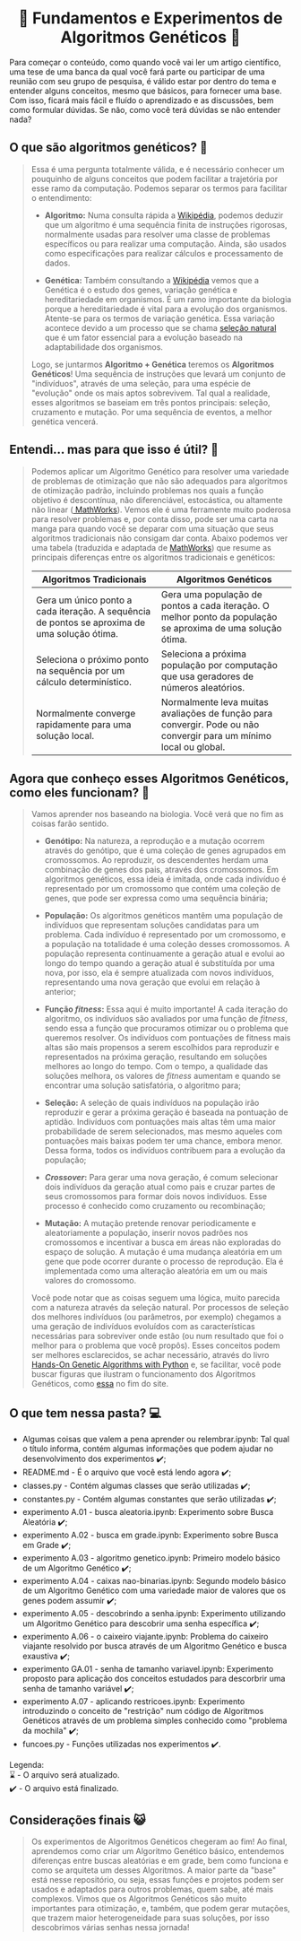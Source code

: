 <h1 align="center">🧪 Fundamentos e Experimentos de Algoritmos Genéticos 🧐 </h1>

Para começar o conteúdo, como quando você vai ler um artigo científico, uma tese de uma banca da qual você fará parte ou participar de uma reunião com seu grupo de pesquisa, é válido estar por dentro do tema e entender alguns conceitos, mesmo que básicos, para fornecer uma base. Com isso, ficará mais fácil e fluído o aprendizado e as discussões, bem como formular dúvidas. Se não, como você terá dúvidas se não entender nada?

<h2> O que são algoritmos genéticos? 🤔 </h2>

<blockquote>Essa é uma pergunta totalmente válida, e é necessário conhecer um pouquinho de alguns conceitos que podem facilitar a trajetória por esse ramo da computação.
Podemos separar os termos para facilitar o entendimento: <br>

- **Algoritmo:** Numa consulta rápida a <a href="https://en.wikipedia.org/wiki/Algorithm"> Wikipédia</a>, podemos deduzir que um algoritmo é uma sequência finita de instruções rigorosas, normalmente usadas para resolver uma classe de problemas específicos ou para realizar uma computação. Ainda, são usados como especificações para realizar cálculos e processamento de dados. <br>

- **Genética:** Também consultando a <a href="https://en.wikipedia.org/wiki/Genetics"> Wikipédia</a> vemos que a Genética é o estudo dos genes, variação genética e hereditariedade em organismos. É um ramo importante da biologia porque a hereditariedade é vital para a evolução dos organismos. Atente-se para os termos de variação genética. Essa variação acontece devido a um processo que se chama <a href="https://education.nationalgeographic.org/resource/natural-selection/"> seleção natural</a> que é um fator essencial para a evolução baseado na adaptabilidade dos organismos.

Logo, se juntarmos **Algoritmo + Genética** teremos os **Algoritmos Genéticos**! Uma sequência de instruções que levará um conjunto de "indivíduos", através de uma seleção, para uma espécie de "evolução" onde os mais aptos sobrevivem. Tal qual a realidade, esses algoritmos se baseiam em três pontos principais: seleção, cruzamento e mutação. Por uma sequência de eventos, a melhor genética vencerá.</blockquote>

<h2> Entendi... mas para que isso é útil? 🤔 </h2>

<blockquote>Podemos aplicar um Algoritmo Genético para resolver uma variedade de problemas de otimização que não são adequados para algoritmos de otimização padrão, incluindo problemas nos quais a função objetivo é descontínua, não diferenciável, estocástica, ou altamente não linear (<a href="https://www.mathworks.com/help/gads/what-is-the-genetic-algorithm.html"> MathWorks</a>). Vemos ele é uma ferramente muito poderosa para resolver problemas e, por conta disso, pode ser uma carta na manga para quando você se deparar com uma situação que seus algoritmos tradicionais não consigam dar conta. Abaixo podemos ver uma tabela (traduzida e adaptada de <a href="https://www.mathworks.com/help/gads/what-is-the-genetic-algorithm.html"> MathWorks</a>) que resume as principais diferenças entre os algoritmos tradicionais e genéticos: <br> 
<p align="center">

| Algoritmos Tradicionais | Algoritmos Genéticos |
| ---------------- | ---------------- |
| Gera um único ponto a cada iteração. A sequência de pontos se aproxima de uma solução ótima.  | Gera uma população de pontos a cada iteração. O melhor ponto da população se aproxima de uma solução ótima.  |
| Seleciona o próximo ponto na sequência por um cálculo determinístico. | Seleciona a próxima população por computação que usa geradores de números aleatórios.  |
| Normalmente converge rapidamente para uma solução local.  | Normalmente leva muitas avaliações de função para convergir. Pode ou não convergir para um mínimo local ou global.  |

</p>
</blockquote>

<h2> Agora que conheço esses Algoritmos Genéticos, como eles funcionam? 🤔 </h2>

<blockquote>Vamos aprender nos baseando na biologia. Você verá que no fim as coisas farão sentido. <br>

- **Genótipo:** Na natureza, a reprodução e a mutação ocorrem através do genótipo, que é uma coleção de genes agrupados em cromossomos. Ao reproduzir, os descendentes herdam uma combinação de genes dos pais, através dos cromossomos. Em algoritmos genéticos, essa ideia é imitada, onde cada indivíduo é representado por um cromossomo que contém uma coleção de genes, que pode ser expressa como uma sequência binária; <br>

- **População:** Os algoritmos genéticos mantêm uma população de indivíduos que representam soluções candidatas para um problema. Cada indivíduo é representado por um cromossomo, e a população na totalidade é uma coleção desses cromossomos. A população representa continuamente a geração atual e evolui ao longo do tempo quando a geração atual é substituída por uma nova, por isso, ela é sempre atualizada com novos indivíduos, representando uma nova geração que evolui em relação à anterior; <br>

- **Função _fitness_:** Essa aqui é muito importante! A cada iteração do algoritmo, os indivíduos são avaliados por uma função de _fitness_, sendo essa a função que procuramos otimizar ou o problema que queremos resolver. Os indivíduos com pontuações de fitness mais altas são mais propensos a serem escolhidos para reproduzir e representados na próxima geração, resultando em soluções melhores ao longo do tempo.  Com o tempo, a qualidade das soluções melhora, os valores de _fitness_ aumentam e quando se encontrar uma solução satisfatória, o algoritmo para; <br>

- **Seleção:** A seleção de quais indivíduos na população irão reproduzir e gerar a próxima geração é baseada na pontuação de aptidão. Indivíduos com pontuações mais altas têm uma maior probabilidade de serem selecionados, mas mesmo aqueles com pontuações mais baixas podem ter uma chance, embora menor. Dessa forma, todos os indivíduos contribuem para a evolução da população; <br>

- **_Crossover_:** Para gerar uma nova geração, é comum selecionar dois indivíduos da geração atual como pais e cruzar partes de seus cromossomos para formar dois novos indivíduos. Esse processo é conhecido como cruzamento ou recombinação; <br>

- **Mutação:** A mutação pretende renovar periodicamente e aleatoriamente a população, inserir novos padrões nos cromossomos e incentivar a busca em áreas não exploradas do espaço de solução. A mutação é uma mudança aleatória em um gene que pode ocorrer durante o processo de reprodução. Ela é implementada como uma alteração aleatória em um ou mais valores do cromossomo. <br>

Você pode notar que as coisas seguem uma lógica, muito parecida com a natureza através da seleção natural. Por processos de seleção dos melhores indivíduos (ou parâmetros, por exemplo) chegamos a uma geração de indivíduos evoluídos com as características necessárias para sobreviver onde estão (ou num resultado que foi o melhor para o problema que você propôs). Esses conceitos podem ser melhores esclarecidos, se achar necessário, através do livro <a href="https://www.amazon.com.br/Hands-Genetic-Algorithms-Python-intelligence-ebook/dp/B0842372RQ"> Hands-On Genetic Algorithms with Python</a> e, se facilitar, você pode buscar figuras que ilustram o funcionamento dos Algoritmos Genéticos, como <a href="https://bcc.ime.usp.br/tccs/2003/anselmo/node12.html"> essa</a> no fim do site. <br>
</blockquote>

<h2> O que tem nessa pasta? 💻 </h2>

- Algumas coisas que valem a pena aprender ou relembrar.ipynb: Tal qual o título informa, contém algumas informações que podem ajudar no desenvolvimento dos experimentos ✔️;
- README.md - É o arquivo que você está lendo agora ✔️;
- classes.py - Contém algumas classes que serão utilizadas ✔️;
- constantes.py - Contém algumas constantes que serão utilizadas ✔️;
- experimento A.01 - busca aleatoria.ipynb: Experimento sobre Busca Aleatória ✔️;
- experimento A.02 - busca em grade.ipynb: Experimento sobre Busca em Grade ✔️;
- experimento A.03 - algoritmo genetico.ipynb: Primeiro modelo básico de um Algoritmo Genético ✔️;
- experimento A.04 - caixas nao-binarias.ipynb: Segundo modelo básico de um Algoritmo Genético com uma variedade maior de valores que os genes podem assumir ✔️;
- experimento A.05 - descobrindo a senha.ipynb: Experimento utilizando um Algoritmo Genético para descobrir uma senha específica ✔️;
- experimento A.06 - o caixeiro viajante.ipynb: Problema do caixeiro viajante resolvido por busca através de um Algoritmo Genético e busca exaustiva ✔️;
- experimento GA.01 - senha de tamanho variavel.ipynb: Experimento proposto para aplicação dos conceitos estudados para descorbrir uma senha de tamanho variável ✔️;
- experimento A.07 - aplicando restricoes.ipynb: Experimento introduzindo o conceito de "restrição" num código de Algoritmos Genéticos através de um problema simples conhecido como "problema da mochila" ✔️;
- funcoes.py - Funções utilizadas nos experimentos ✔️.

Legenda: <br>
⌛ - O arquivo será atualizado. <br>
✔️ - O arquivo está finalizado.
  
<h2> Considerações finais 😺 </h2>
  
<blockquote> Os experimentos de Algoritmos Genéticos chegeram ao fim! Ao final, aprendemos como criar um Algoritmo Genético básico, entendemos diferenças entre buscas aleatórias e em grade, bem como funciona e como se arquiteta um desses Algoritmos. A maior parte da "base" está nesse repositório, ou seja, essas funções e projetos podem ser usados e adaptados para outros problemas, quem sabe, até mais complexos. Vimos que os Algoritmos Genéticos são muito importantes para otimização, e, também, que podem gerar mutações, que trazem maior heterogeneidade para suas soluções, por isso descobrimos várias senhas nessa jornada! <br> 

